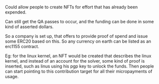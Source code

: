 Could allow people to create NFTs for effort that has already been expended.

Can still get the QA passes to occur, and the funding can be done in some kind of asserted dollars.

So a company is set up, that offers to provide proof of spend and issue some ERC20 based on this.  So any currency on earth can be listed as an erc1155 contract.

Eg: for the linux kernel, an NFT would be created that describes the linux kernel, and instead of an account for the solver, some kind of proof is inserted, such as linus using his pgp key to unlock the funds.  Then people can start pointing to this contribution target for all their micropayments of usage.